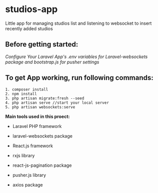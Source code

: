 # studios-app

Little app for managing studios list and listening to websocket to insert recently added studios

## Before getting started:
*Configure Your Laravel App's .env variables for Laravel-websockets package
and bootstrap.js for pusher settings*

## To get App working, run following commands:
```
1. composer install
2. npm install
3. php artisan migrate:fresh --seed
4. php artisan serve //start your local server
5. php artisan websockets:serve
```

**Main tools used in this proect:**
* Laravel PHP framework
* laravel-websockets package

* React.js framework
* rxjs library
* react-js-pagination package
* pusher.js library
* axios package
